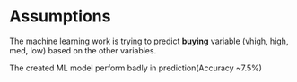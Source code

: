# Assumptions

The machine learning work is trying to predict **buying** variable (vhigh, high, med, low) based on the other variables.

The created ML model perform badly in prediction(Accuracy ~7.5%)
